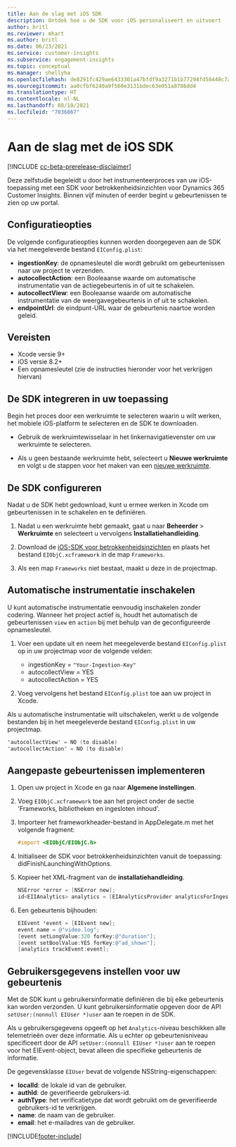```yaml
---
title: Aan de slag met iOS SDK
description: Ontdek hoe u de SDK voor iOS personaliseert en uitvoert
author: britl
ms.reviewer: mhart
ms.author: britl
ms.date: 06/23/2021
ms.service: customer-insights
ms.subservice: engagement-insights
ms.topic: conceptual
ms.manager: shellyha
ms.openlocfilehash: de8291fc429ae6433301a47bfdf9a3271b1b77294fd58448c7aa6bd0783edc97
ms.sourcegitcommit: aa0cfbf6240a9f560e3131bdec63e051a8786dd4
ms.translationtype: HT
ms.contentlocale: nl-NL
ms.lasthandoff: 08/10/2021
ms.locfileid: "7036867"
---
```

# <a name="get-started-with-the-ios-sdk"></a>Aan de slag met de iOS SDK

[!INCLUDE [cc-beta-prerelease-disclaimer](includes/cc-beta-prerelease-disclaimer.md)]

Deze zelfstudie begeleidt u door het instrumenteerproces van uw iOS-toepassing met een SDK voor betrokkenheidsinzichten voor Dynamics 365 Customer Insights. Binnen vijf minuten of eerder begint u gebeurtenissen te zien op uw portal.

## <a name="configuration-options"></a>Configuratieopties

De volgende configuratieopties kunnen worden doorgegeven aan de SDK via het meegeleverde bestand `EIConfig.plist`:

- **ingestionKey**: de opnamesleutel die wordt gebruikt om gebeurtenissen naar uw project te verzenden.
- **autocollectAction**: een Booleaanse waarde om automatische instrumentatie van de actiegebeurtenis in of uit te schakelen.
- **autocollectView**: een Booleaanse waarde om automatische instrumentatie van de weergavegebeurtenis in of uit te schakelen.
- **endpointUrl**: de eindpunt-URL waar de gebeurtenis naartoe worden geleid.

## <a name="prerequisites"></a>Vereisten

- Xcode versie 9+
- iOS versie 8.2+
- Een opnamesleutel (zie de instructies hieronder voor het verkrijgen hiervan)

## <a name="integrate-the-sdk-into-your-application"></a>De SDK integreren in uw toepassing

Begin het proces door een werkruimte te selecteren waarin u wilt werken, het mobiele iOS-platform te selecteren en de SDK te downloaden.

- Gebruik de werkruimtewisselaar in het linkernavigatievenster om uw werkruimte te selecteren.

- Als u geen bestaande werkruimte hebt, selecteert u **Nieuwe werkruimte** en volgt u de stappen voor het maken van een [nieuwe werkruimte](create-workspace.md).

## <a name="configure-the-sdk"></a>De SDK configureren

Nadat u de SDK hebt gedownload, kunt u ermee werken in Xcode om gebeurtenissen in te schakelen en te definiëren.

1. Nadat u een werkruimte hebt gemaakt, gaat u naar **Beheerder** > **Werkruimte** en selecteert u vervolgens **Installatiehandleiding**.

1. Download de [iOS-SDK voor betrokkenheidsinzichten](https://download.pi.dynamics.com/sdk/EI-SDKs/ei-ios-sdk.zip) en plaats het bestand `EIObjC.xcframework` in de map `Frameworks`.

1. Als een map `Frameworks` niet bestaat, maakt u deze in de projectmap.

## <a name="enable-auto-instrumentation"></a>Automatische instrumentatie inschakelen
 
U kunt automatische instrumentatie eenvoudig inschakelen zonder codering. Wanneer het project actief is, houdt het automatisch de gebeurtenissen `view` en `action` bij met behulp van de geconfigureerde opnamesleutel. 

1. Voer een update uit en neem het meegeleverde bestand `EIConfig.plist` op in uw projectmap voor de volgende velden:
    - ingestionKey = `"Your-Ingestion-Key"`
    - autocollectView = YES
    - autocollectAction = YES

2. Voeg vervolgens het bestand `EIConfig.plist` toe aan uw project in Xcode. 



Als u automatische instrumentatie wilt uitschakelen, werkt u de volgende bestanden bij in het meegeleverde bestand `EIConfig.plist` in uw projectmap. 

```objectivec
'autocollectView' = NO (to disable)
'autocollectAction' = NO (to disable)
```


## <a name="implement-custom-events"></a>Aangepaste gebeurtenissen implementeren

1. Open uw project in Xcode en ga naar **Algemene instellingen**. 
1. Voeg `EIObjC.xcframework` toe aan het project onder de sectie 'Frameworks, bibliotheken en ingesloten inhoud'.

1. Importeer het frameworkheader-bestand in AppDelegate.m met het volgende fragment:

    ```objectivec
    #import <EIObjC/EIObjC.h>
    ```

1. Initialiseer de SDK voor betrokkenheidsinzichten vanuit de toepassing: didFinishLaunchingWithOptions.
1. Kopieer het XML-fragment van de **installatiehandleiding**.

    ```objectivec
    NSError *error = [NSError new];
    id<EIIAnalytics> analytics = [EIAnalyticsProvider analyticsForIngestionKey:nil error:&error];
    ```

1. Een gebeurtenis bijhouden:

    ```objectivec
    EIEvent *event = [EIEvent new];
    event.name = @"video.log";
    [event setLongValue:320 forKey:@"duration"];
    [event setBoolValue:YES forKey:@"ad_shown"];
    [analytics trackEvent:event];
    ```

## <a name="set-user-details-for-your-event"></a>Gebruikersgegevens instellen voor uw gebeurtenis

Met de SDK kunt u gebruikersinformatie definiëren die bij elke gebeurtenis kan worden verzonden. U kunt gebruikersinformatie opgeven door de API `setUser:(nonnull EIUser *)user` aan te roepen in de SDK.

Als u gebruikersgegevens opgeeft op het `Analytics`-niveau beschikken alle telemetrieën over deze informatie. Als u echter op gebeurtenisniveau specificeert door de API `setUser:(nonnull EIUser *)user` aan te roepen voor het EIEvent-object, bevat alleen die specifieke gebeurtenis de informatie.

De gegevensklasse `EIUser` bevat de volgende NSString-eigenschappen:

- **localId**: de lokale id van de gebruiker.
- **authId**: de geverifieerde gebruikers-id.
- **authType**: het verificatietype dat wordt gebruikt om de geverifieerde gebruikers-id te verkrijgen.
- **name**: de naam van de gebruiker.
- **email**: het e-mailadres van de gebruiker.


[!INCLUDE[footer-include](../includes/footer-banner.md)]
